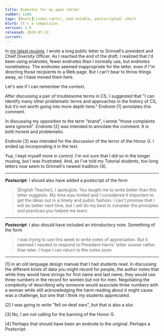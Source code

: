```yaml
---
title: Endnotes for my open letter
number: 1104
tags: [Rants](index-rants), end-notable, postscripted, short
blurb: It's a compulsion.
version: 1.0
released: 2020-07-22
current: 
---
```

In [my latest musing](inclusion-2020-07-22), I wrote a long public
letter to Grinnell's president and Chief Diversity Officer.  As I
reached the end of the draft, I realized that I'd been using endnotes,
fewer endnotes than I normally use, but endnotes nonetheless.  The
endnotes seemed inappropriate for the letter, even if I"m directing
those recipients to a Web page.  But I can't bear to throw things
away, so I have moved them here.

Let's see if I can remember the context.

After discussing a pair of troublesome terms in CS, I suggested
that "I can identify many other problematic terms and approaches
in the history of CS, but it’s not worth going into more depth
here."  Endnote [1] annotates this comment.

In discussing my opposition to the term "brand", I wrote "those
complaints were ignored".  Endnote [2] was intended to annotate the
comment.  It is both honest and problematic.

Endnote [3] was intended for the discussion of the terror of the
Honor G.  I ended up incorporating it in the text.

Yup, I kept myself more in control.  I'm not sure that I did so in
the longer musing, but I was frustrated.  And, as I've told my
Tutorial students, too-long letters now seem to Grinnell's newest
tradition [4].

---

**_Postscript_**: I should also have added a postscript of the form

> [English Teacher], I apologize.  You taught me to write better
than this letter suggests.  My time was limited and I considered
it important to get the ideas out in a timely and public fashion.
I can't promise that I will do better next time, but I will do my
best to consider the principles and practices you helped me
learn.

---

**_Postscript_**: I also should have included an introductory note.
Something of the form 

> I was trying to use this week to write notes of appreciation.
But it seemed I needed to respond to President Harris' letter sooner
rather than later.  I hope I can return to the notes soon.

---

[1] in an old language design manual that I had students read.  In
discussing the different kinds of data you might record for people,
the author notes that while they would have strings for first name
and last name, they would use three numbers in the record for women
but not for men.  Negotiating the complexity of describing why someone
would associate three numbers with a woman while still acknowledging
the harm reading about it might cause was a challenge, but one that
I think my students appreciated.

[2] I was going to write "fell on deaf ears", but that is also a slur.

[3] No, I am not calling for the banning of the Honor G.

[4] Perhaps that should have been an endnote to the original.  Perhaps
a Postscript.
